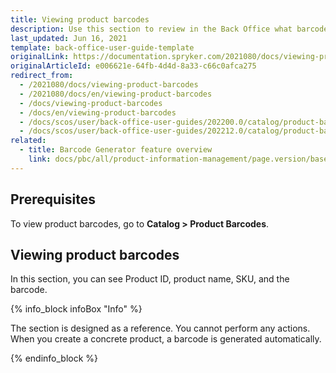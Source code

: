 ```yaml
---
title: Viewing product barcodes
description: Use this section to review in the Back Office what barcodes have been generated for concrete products.
last_updated: Jun 16, 2021
template: back-office-user-guide-template
originalLink: https://documentation.spryker.com/2021080/docs/viewing-product-barcodes
originalArticleId: e006621e-64fb-4d4d-8a33-c66c0afca275
redirect_from:
  - /2021080/docs/viewing-product-barcodes
  - /2021080/docs/en/viewing-product-barcodes
  - /docs/viewing-product-barcodes
  - /docs/en/viewing-product-barcodes
  - /docs/scos/user/back-office-user-guides/202200.0/catalog/product-barcodes/viewing-product-barcodes.html
  - /docs/scos/user/back-office-user-guides/202212.0/catalog/product-barcodes/viewing-product-barcodes.html
related:
  - title: Barcode Generator feature overview
    link: docs/pbc/all/product-information-management/page.version/base-shop/feature-overviews/product-barcode-feature-overview.html
---
```


## Prerequisites

To view product barcodes, go to **Catalog&nbsp;<span aria-label="and then">></span> Product Barcodes**.

## Viewing product barcodes

In this section, you can see Product ID, product name, SKU, and the barcode.

{% info_block infoBox "Info" %}

The section is designed as a reference. You cannot perform any actions. When you create a concrete product, a barcode is generated automatically.

{% endinfo_block %}
